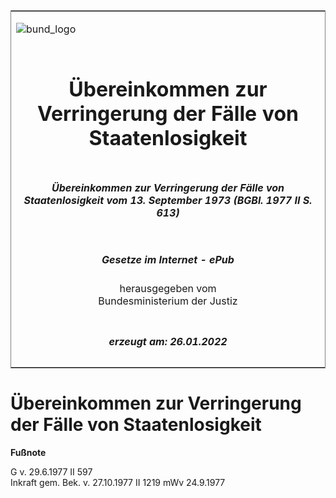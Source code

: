 <span id="DECKBLATT.html"></span>

<table border="0" frame="border" width="100%">

<tr valign="top">

<td align="left">

![bund\_logo](BfJ_2021_Web_de_de.gif)

</td>

<td align="right">

 

</td>

</tr>

<tr align="center" valign="middle">

<td colspan="2">

# Übereinkommen zur Verringerung der Fälle von Staatenlosigkeit

</td>

</tr>

<tr align="center" valign="middle">

<td colspan="2">

##### Übereinkommen zur Verringerung der Fälle von Staatenlosigkeit vom 13. September 1973 (BGBl. 1977 II S. 613)

</td>

</tr>

<tr align="center" valign="middle">

<td colspan="2">

  
  

##### Gesetze im Internet - ePub  
  
herausgegeben vom  
Bundesministerium der Justiz

</td>

</tr>

<tr align="center" valign="bottom">

<td colspan="2">

  
  

##### erzeugt am: 26.01.2022

</td>

</tr>

</table>

<span id="BJNR206130977.html"></span>

# Übereinkommen zur Verringerung der Fälle von Staatenlosigkeit

<div>

  
**Fußnote**

<div class="jnhtml">

<div>

<div class="jurAbsatz">

G v. 29.6.1977 II 597  
Inkraft gem. Bek. v. 27.10.1977 II 1219 mWv 24.9.1977

</div>

</div>

</div>

</div>
